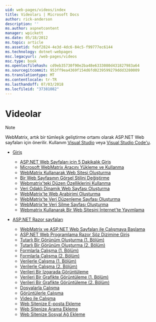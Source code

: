 ```yaml
---
uid: web-pages/videos/index
title: Videoları | Microsoft Docs
author: rick-anderson
description: ''
ms.author: aspnetcontent
manager: wpickett
ms.date: 05/18/2012
ms.topic: article
ms.assetid: febf2824-4e3d-4dc6-84c5-f99777ec6144
ms.technology: dotnet-webpages
msc.legacyurl: /web-pages/videos
msc.type: book
ms.openlocfilehash: cd9eb35730f90e2ba48e6333080d431827983a64
ms.sourcegitcommit: 953ff9ea4369f154d6fd0239599279ddd3280009
ms.translationtype: MT
ms.contentlocale: tr-TR
ms.lasthandoff: 07/03/2018
ms.locfileid: "37381082"
---
```

<a name="videos"></a>Videolar
====================

> [!NOTE] 
> WebMatrix, artık bir tümleşik geliştirme ortamı olarak ASP.NET Web sayfaları için önerilir. Kullanım [Visual Studio](xref:aspnet/web-pages/overview/getting-started/program-asp-net-web-pages-in-visual-studio) veya [Visual Studio Code'u](https://code.visualstudio.com/).

- [Giriş](introduction/index.md)

    - [ASP.NET Web Sayfaları için 5 Dakikalık Giriş](introduction/5-minute-introduction-to-aspnet-web-pages.md)
    - [Microsoft WebMatrix Aracını Yükleme ve Kullanma](introduction/install-and-use-the-microsoft-webmatrix-tool.md)
    - [WebMatrix Kullanarak Web Sitesi Oluşturma](introduction/create-a-website-using-webmatrix.md)
    - [Bir Web Sayfasının Görsel Stilini Değiştirme](introduction/change-the-visual-style-of-a-web-page.md)
    - [Webmatrix'teki Düzen Özelliklerini Kullanma](introduction/use-the-layout-features-in-webmatrix.md)
    - [Veri Odaklı Dinamik Web Sayfası Oluşturma](introduction/create-a-data-driven-dynamic-web-page.md)
    - [WebMatrix’te Web Arabirimi Oluşturma](introduction/create-a-web-interface-in-webmatrix.md)
    - [WebMatrix’te Veri Düzenleme Sayfası Oluşturma](introduction/create-an-edit-data-page-in-webmatrix.md)
    - [WebMatrix’te Veri Silme Sayfası Oluşturma](introduction/create-a-delete-data-page-in-webmatrix.md)
    - [Webmatrix Kullanarak Bir Web Sitesini İnternet'te Yayımlama](introduction/publish-a-website-to-the-internet-using-webmatrix.md)
- [ASP.NET Razor sayfaları](aspnet-razor-pages/index.md)

    - [WebMatrix ve ASP.NET Web Sayfaları ile Çalışmaya Başlama](aspnet-razor-pages/getting-started-with-webmatrix-and-aspnet-web-pages.md)
    - [ASP.NET Web Programlama Razor Söz Dizimine Giriş](aspnet-razor-pages/introduction-to-aspnet-web-programming-using-the-razor-syntax.md)
    - [Tutarlı Bir Görünüm Oluşturma (1. Bölüm)](aspnet-razor-pages/creating-a-consistent-look-part-1.md)
    - [Tutarlı Bir Görünüm Oluşturma (2. Bölüm)](aspnet-razor-pages/creating-a-consistent-look-part-2.md)
    - [Formlarla Çalışma (1. Bölüm)](aspnet-razor-pages/working-with-forms-part-1.md)
    - [Formlarla Çalışma (2. Bölüm)](aspnet-razor-pages/working-with-forms-part-2.md)
    - [Verilerle Çalışma (1. Bölüm)](aspnet-razor-pages/working-with-data-part-1.md)
    - [Verilerle Çalışma (2. Bölüm)](aspnet-razor-pages/working-with-data-part-2.md)
    - [Verileri Bir Izgarada Görüntüleme](aspnet-razor-pages/displaying-data-in-a-grid.md)
    - [Verileri Bir Grafikte Görüntüleme (1. Bölüm)](aspnet-razor-pages/displaying-data-in-a-chart-part-1.md)
    - [Verileri Bir Grafikte Görüntüleme (2. Bölüm)](aspnet-razor-pages/displaying-data-in-a-chart-part-2.md)
    - [Dosyalarla Çalışma](aspnet-razor-pages/working-with-files.md)
    - [Görüntülerle Çalışma](aspnet-razor-pages/working-with-images.md)
    - [Video ile Çalışma](aspnet-razor-pages/working-with-video.md)
    - [Web Sitenize E-posta Ekleme](aspnet-razor-pages/adding-email-to-your-web-site.md)
    - [Web Sitenize Arama Ekleme](aspnet-razor-pages/adding-search-to-your-web-site.md)
    - [Web Sitenize Sosyal Ağ Ekleme](aspnet-razor-pages/adding-social-networking-to-your-website.md)
